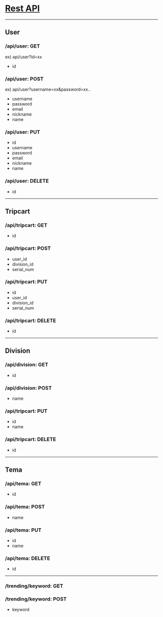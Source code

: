 # <u>Rest API</u>

------



## User

### /api/user: GET

ex) api/user?id=xx

- id

### /api/user: POST

ex) api/user?username=xx&password=xx..

- username
- password
- email
- nickname
- name

### /api/user: PUT

- id
- username
- password
- email
- nickname
- name

### /api/user: DELETE

- id

------



## Tripcart

### /api/tripcart: GET

- id

### /api/tripcart: POST

- user_id
- division_id
- serial_num

### /api/tripcart: PUT

- id
- user_id
- division_id
- serial_num

### /api/tripcart: DELETE

- id

------

## Division

### /api/division: GET

- id

### /api/division: POST

- name

### /api/tripcart: PUT

- id
- name

### /api/tripcart: DELETE

- id

------

## Tema

### /api/tema: GET

- id

### /api/tema: POST

- name

### /api/tema: PUT

- id
- name

### /api/tema: DELETE

- id

------

### /trending/keyword: GET

### /trending/keyword: POST
- keyword